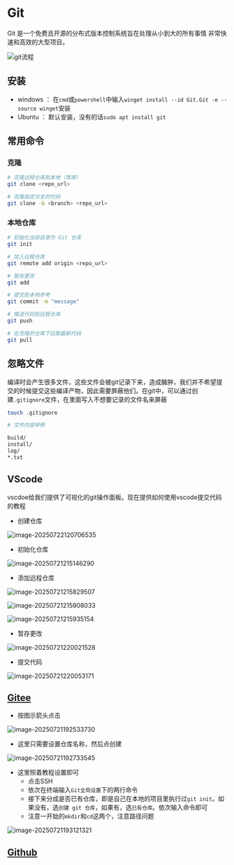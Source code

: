 # Git

Git 是一个免费且开源的分布式版本控制系统旨在处理从小到大的所有事情 非常快速和高效的大型项目。

![git流程](images/git.png)

## 安装

- windows ： 在`cmd`或`powershell`中输入`winget install --id Git.Git -e --source winget`安装
- Ubuntu ： 默认安装，没有的话`sudo apt install git`

## 常用命令

### 克隆

```bash
# 克隆远程仓库到本地（常用）
git clone <repo_url>

# 克隆指定分支的代码
git clone -b <branch> <repo_url>
```

### 本地仓库

```bash
# 初始化当前目录为 Git 仓库
git init

# 加入远程仓库
git remote add origin <repo_url>

# 暂存更改
git add 

# 提交到本地参考
git commit -m "message"

# 推送代码到远程仓库
git push

# 在克隆的仓库下拉取最新代码
git pull
```

## 忽略文件

编译时会产生很多文件，这些文件会被git记录下来，造成臃肿，我们并不希望提交的时候提交这些编译产物，因此需要屏蔽他们。在git中，可以通过创建`.gitignore`文件，在里面写入不想要记录的文件名来屏蔽

```bash
touch .gitignore

# 文件内容举例

build/
install/
log/
*.txt
```

## VScode

vscdoe给我们提供了可视化的git操作面板。现在提供如何使用vscode提交代码的教程

- 创建仓库

![image-20250722120706535](images/image-20250722120706535.png)

- 初始化仓库

![image-20250721215146290](images/image-20250721215146290.png)

- 添加远程仓库

![image-20250721215829507](images/image-20250721215829507.png )

![image-20250721215908033](images/image-20250721215908033.png)

![image-20250721215935154](images/image-20250721215935154.png)

- 暂存更改

![image-20250721220021528](images/image-20250721220021528.png)

- 提交代码

![image-20250721220053171](images/image-20250721220053171.png)

## [Gitee](https://gitee.com/)

- 按图示箭头点击

![image-20250721192533730](images/image-20250721192533730.png)

- 这里只需要设置仓库名称，然后点创建

![image-20250721192733545](images/image-20250721192733545.png)

- 这里照着教程设置即可
  - 点击SSH
  - 依次在终端输入`Git全局设置`下的两行命令
  - 接下来分成是否已有仓库，即是自己在本地的项目里执行过`git init`。如果没有，选`创建 git 仓库`，如果有，选`已有仓库`。依次输入命令即可
  - 注意一开始的`mkdir`和`cd`这两个，注意路径问题

![image-20250721193121321](images/image-20250721193121321.png)

## [Github](https://github.com/)